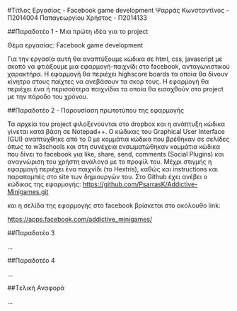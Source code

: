 ﻿#Τίτλος Εργασίας - Facebook game development
Ψαρράς Κωνσταντίνος - Π2014004
Παπαγεωργίου Χρήστος - Π2014133

##Παραδοτέο 1 - Μια πρώτη ιδέα για το project

Θέμα εργασίας: Facebook game development

Για την εργασία αυτή θα αναπτύξουμε κώδικα σε html, css, javascript με σκοπό να φτιάξουμε μια εφαρμογή-παιχνίδι στο facebook, ανταγωνιστικού χαρακτήρα. Η εφαρμογή θα περιέχει highscore boards τα οποία θα δίνουν κίνητρο στους παίχτες να ανεβάσουν τα σκορ τους. Η εφαρμογή θα περιέχει ένα ή περισσότερα παιχνίδια τα οποία θα εισαχθούν στο project με την πάροδο του χρόνου.

##Παραδοτέο 2 - Παρουσίαση πρωτοτύπου της εφαρμογής

Τα αρχεία του project φιλοξενούνται στο dropbox και η ανάπτυξη κώδικα γίνεται κατά βάση σε Notepad++. Ο κώδικας του Graphical User Interface (GUI) αναπτύχθηκε από το 0 με κομμάτια κώδικα που βρέθηκαν σε σελίδες όπως το w3schools και στη συνέχεια ενσωματώθηκαν κομμάτια κώδικα που δίνει το facebook για like, share, send, comments (Social Plugins) και αναγνώριση του χρήστη ανάλογα με το προφίλ του. Μέχρι στιγμής η εφαρμογή περιέχει ένα παιχνίδι (το Hextris), καθώς και instructions και παραπομπές στο site των δημιουργών του.
Στο Github έχει ανέβει ο κώδικας της εφαρμογής: https://github.com/PsarrasK/Addictive-Minigames.git

και η σελίδα της εφαρμογής στο facebook βρίσκεται στο ακόλουθο link:

https://apps.facebook.com/addictive_minigames/

##Παραδοτέο 3

...

##Παραδοτέο 4

...

##Tελική Αναφορά

...
